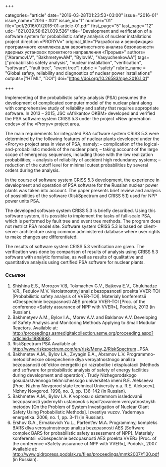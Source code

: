 +++

categories="article"
date="2016-03-28T01:23:53+03:00"
issue="2016-01"
issue_name="2016 - #01"
issue_id="1"
number="01"
file="pdf/2016/01/2016-01-article-01.pdf"
first_page="5"
last_page="12"
udc="621.039.58:621.039.526"
title="Development and verification of a software system for probabilistic safety analysis of nuclear installations project direction «PRORYV»"
original_title="Разработка и верификация программного комплекса для вероятностного анализа безопасности ядерных установок проектного направления «Прорыв»"
authors=["AbramovLV", "BakhmetyevAM", "BylovIA", "VasyuchenkovAA"]
tags=["probabilistic safety analysis", "nuclear installation", "verification", "software", "fault tree", "event tree"]
rubric = "safety"
rubric_name = "Global safety, reliability and diagnostics of nuclear power installations"
outputs=["HTML", "DOI"]
doi="https://doi.org/10.26583/npe.2016.1.01"

+++

Implementing of the probabilistic safety analysis (PSA) presumes the development of complicated computer model of the nuclear plant along with comprehensive study of reliability and safety that requires appropriate software. In 2013 – 2015, JSC «Afrikantov OKBM» developed and verified the PSA software system CRISS 5.3 under the project «New generation codes» of the «Proryv» project area.

The main requirements for integrated PSA software system CRISS 5.3 were determined by the following features of nuclear plants developed under the «Proryv» project area in view of PSA, namely:
– complication of the logical-and-probabilistic models of the nuclear plant;
– taking account of the large scope of emergency sequences, including those with the low realization probabilities;
– analysis of reliability of accident high redundancy systems;
– reduction of the cutoff level for minimal cutest probabilities by several orders during the analysis.

In the course of software system CRISS 5.3 development, the experience in development and operation of PSA software for the Russian nuclear power plants was taken into account. The paper presents brief review and analysis of possibilities of the software (RiskSpectrum and CRISS 5.1) used for NPP power units PSA.

The developed software system CRISS 5.3 is briefly described. Using this software system, it is possible to implement the tasks of full-scale PSA, which is performed by fault tree and event tree methods. The program does not restrict PSA model site. Software system CRISS 5.3 is based on client-server architecture using common administered database where user rights to make changes are differentiated.

The results of software system CRISS 5.3 verification are given. The verification was done by comparison of results of analysis using CRISS 5.3 software with analytic formulae, as well as results of qualitative and quantitative analysis using certified PSA software for nuclear plants.

### Ссылки

1. Shishina E.S., Morozov V.B, Tokmachev G.V., Bajkova E.V., Chuluhadze V.R., Fedulov M.V. Veroiatnostnyj analiz bezopasnosti proekta VVER-TOI [Probabilistic safety analysis of VVER-TOI]. Materialy konferentsii «Obespechnie bezopasnosti AES proekta VVER-TOI [Proc. of the conference «Safety assurance of NPP with VVER»], Podolsk, 2013 (in Russian).
2. Bakhmetyev A.M., Bylov I.A., Morev A.V. and Baklanov A.V. Developing of Safety Analysis and Monitoring Methods Applying to Small Modular Reactors. Available at: http://proceedings.asmedigitalcollection.asme.org/proceeding.aspx?articleid=1886993.
3. RiskSpectrum PSA Available at: http://www.riskspectrum.com/en/risk/Meny_2/RiskSpectrum _PSA.
4. Bakhmetev A.M., Bylov I.A., Zvyagin E.A., Abramov L.V. Programmno-metodicheskoe obespechenie dlya veroyatnostnogo analiza bezopasnosti ob”ektov energetiki pri razrabotke i ekspluatacii [Methods and software for probabilistic analysis of safety of energy facilities during development and operation]. Trudy Nizhegorodskogo gosudarstvennogo tekhnicheskogo universiteta imeni R.E. Alekseeva [Proc. Nizhny Novgorod state technical University n.a. R.E. Alekseev]. Nizhny Novgorod. 1996, no. 3, pp. 136–142 (in Russian).
5. Bakhmetev A.M., Bylov I.A. K voprosu o sistemnom issledovanii bezopasnosti yadernykh ustanovok s ispol’zovaniem veroyatnostnykh metodov [On the Problem of System Investigation of Nuclear Olant Safety Using Probabilistic Methods]. Izvestiya vuzov. Yadernaya energetika. 2006, no. 1, pp. 3–11 (in Russian).
6. Ershov G.A., Ermakovich Yu.L., Parfent’ev M.A. Programmnyj kompleks BARS dlya veroyatnostnogo analiza bezopasnosti AES [Software complex BARS for probabilistic safety assessment of NPP]. Materialy konferentsii «Obespechnie bezopasnosti AES proekta VVER» [Proc. of the conference «Safety assurance of NPP with VVER»], Podolsk, 2007. Available at: http://www.gidropress.podolsk.ru/files/proceedings/mntk2007/f130.pdf (in Russian).